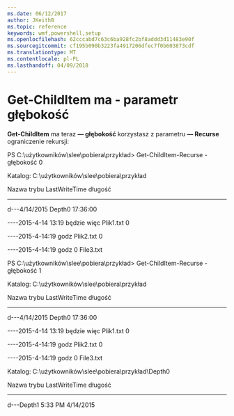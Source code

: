 ```yaml
---
ms.date: 06/12/2017
author: JKeithB
ms.topic: reference
keywords: wmf,powershell,setup
ms.openlocfilehash: 62cccabd7c63c6ba928fc2bf8addd3d11483e90f
ms.sourcegitcommit: cf195b090b3223fa4917206dfec7f0b603873cdf
ms.translationtype: MT
ms.contentlocale: pl-PL
ms.lasthandoff: 04/09/2018
---
```

# <a name="get-childitem-has--depth-parameter"></a>Get-ChildItem ma - parametr głębokość
**Get-ChildItem** ma teraz **— głębokość** korzystasz z parametru **— Recurse** ograniczenie rekursji:

PS C:\\użytkowników\\slee\\pobiera\\przykład&gt; Get-ChildItem-Recurse - głębokość 0

Katalog: C:\\użytkowników\\slee\\pobiera\\przykład

Nazwa trybu LastWriteTime długość

---- ------------- ------ ----

d---4/14/2015 Depth0 17:36:00

----2015-4-14 13:19 będzie więc Plik1.txt 0

----2015-4-14:19 godz Plik2.txt 0

----2015-4-14:19 godz 0 File3.txt

PS C:\\użytkowników\\slee\\pobiera\\przykład&gt; Get-ChildItem-Recurse - głębokość 1

Katalog: C:\\użytkowników\\slee\\pobiera\\przykład

Nazwa trybu LastWriteTime długość

---- ------------- ------ ----

d---4/14/2015 Depth0 17:36:00

----2015-4-14 13:19 będzie więc Plik1.txt 0

----2015-4-14:19 godz Plik2.txt 0

----2015-4-14:19 godz 0 File3.txt

Katalog: C:\\użytkowników\\slee\\pobiera\\przykład\\Depth0

Nazwa trybu LastWriteTime długość

---- ------------- ------ ----

d---Depth1 5:33 PM 4/14/2015
